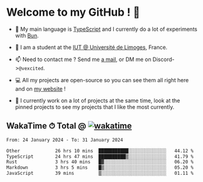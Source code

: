 # Welcome to my GitHub ! 🌃

- 🔭 My main language is [TypeScript](https://www.typescriptlang.org/) and I currently do a lot of experiments with [Bun](https://bun.sh).

- 🌱 I am a student at the [IUT @ Université de Limoges](https://iut.unilim.fr), France.

- 📫 Need to contact me ? Send me <a href="mailto:mikkel@milescode.dev">a mail</a>, or DM me on Discord->`@vexcited`.

- 💻 All my projects are open-source so you can see them all right here and on <a href="https://vexcited.vercel.app">my website</a> !

- 👀 I currently work on a lot of projects at the same time, look at the pinned projects to see my projects that I like the most currently.

## WakaTime ⏱ Total @ [![wakatime](https://wakatime.com/badge/user/0839e595-e07a-435c-8d59-ed95f2a3d6dd.svg)](https://wakatime.com/@0839e595-e07a-435c-8d59-ed95f2a3d6dd)

<!--START_SECTION:waka-->

```txt
From: 24 January 2024 - To: 31 January 2024

Other             26 hrs 10 mins  ███████████░░░░░░░░░░░░░░   44.12 %
TypeScript        24 hrs 47 mins  ██████████▒░░░░░░░░░░░░░░   41.79 %
Rust              3 hrs 40 mins   █▓░░░░░░░░░░░░░░░░░░░░░░░   06.20 %
Markdown          3 hrs 5 mins    █▒░░░░░░░░░░░░░░░░░░░░░░░   05.20 %
JavaScript        39 mins         ▒░░░░░░░░░░░░░░░░░░░░░░░░   01.11 %
```

<!--END_SECTION:waka-->
